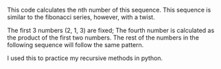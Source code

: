 This code calculates the nth number of this sequence. This sequence is similar to the fibonacci series, however, with a twist.

The first 3 numbers (2, 1, 3) are fixed; The fourth number is calculated as the product of the first two numbers. The rest of the numbers in the following sequence will follow the same pattern.

I used this to practice my recursive methods in python.

